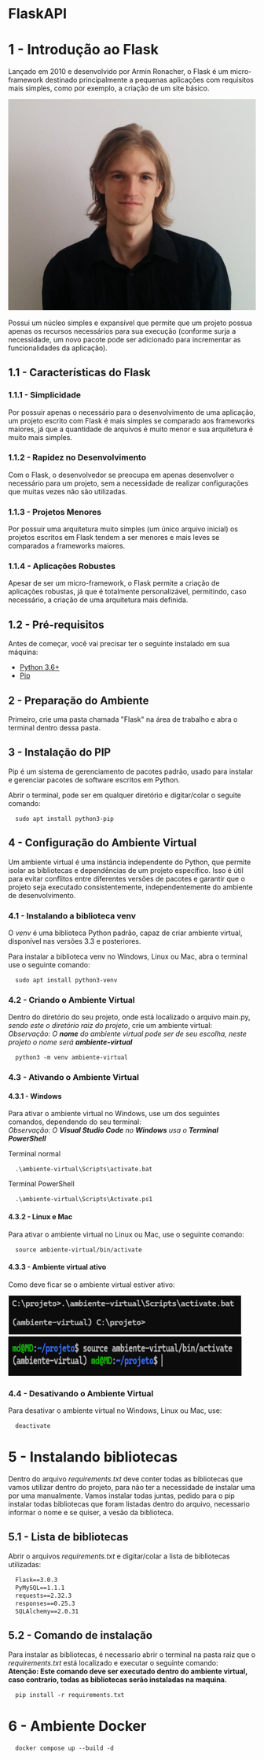 # FlaskAPI
# 1 - Introdução ao Flask

Lançado em 2010 e desenvolvido por Armin Ronacher, o Flask é um micro-framework destinado principalmente a pequenas aplicações com requisitos mais simples, como por exemplo, a criação de um site básico.

![Armin Ronacher](imagens\1200px-Armin_Ronacher_in_August_2014.jpg)

Possui um núcleo simples e expansível que permite que um projeto possua apenas os recursos necessários para sua execução (conforme surja a necessidade, um novo pacote pode ser adicionado para incrementar as funcionalidades da aplicação).

## 1.1 - Características do Flask

### 1.1.1 - Simplicidade
Por possuir apenas o necessário para o desenvolvimento de uma aplicação, um projeto escrito com Flask é mais simples se comparado aos frameworks maiores, já que a quantidade de arquivos é muito menor e sua arquitetura é muito mais simples.

### 1.1.2 - Rapidez no Desenvolvimento
Com o Flask, o desenvolvedor se preocupa em apenas desenvolver o necessário para um projeto, sem a necessidade de realizar configurações que muitas vezes não são utilizadas.

### 1.1.3 - Projetos Menores
Por possuir uma arquitetura muito simples (um único arquivo inicial) os projetos escritos em Flask tendem a ser menores e mais leves se comparados a frameworks maiores.

### 1.1.4 - Aplicações Robustes
Apesar de ser um micro-framework, o Flask permite a criação de aplicações robustas, já que é totalmente personalizável, permitindo, caso necessário, a criação de uma arquitetura mais definida.

## 1.2 - Pré-requisitos

Antes de começar, você vai precisar ter o seguinte instalado em sua máquina:

- [Python 3.6+](https://www.python.org/downloads/)
- [Pip](https://pip.pypa.io/en/stable/installation/)

## 2 - Preparação do Ambiente

Primeiro, crie uma pasta chamada "Flask" na área de trabalho e abra o terminal dentro dessa pasta.

## 3 - Instalação do PIP

Pip é um sistema de gerenciamento de pacotes padrão, usado para instalar e gerenciar pacotes de software escritos em Python.

Abrir o terminal, pode ser em qualquer diretório e digitar/colar o seguite comando:

      sudo apt install python3-pip

## 4 - Configuração do Ambiente Virtual

Um ambiente virtual é uma instância independente do Python, que permite isolar as bibliotecas e dependências de um projeto específico. Isso é útil para evitar conflitos entre diferentes versões de pacotes e garantir que o projeto seja executado consistentemente, independentemente do ambiente de desenvolvimento.

### 4.1 - Instalando a biblioteca venv

O *venv* é uma biblioteca Python padrão, capaz de criar ambiente virtual, disponível nas versões 3.3 e posteriores.

Para instalar a biblioteca venv no Windows, Linux ou Mac, abra o terminal use o seguinte comando:

      sudo apt install python3-venv

### 4.2 - Criando o Ambiente Virtual

Dentro do diretório do seu projeto, onde está localizado o arquivo main.py, *sendo este o diretório raiz do projeto*, crie um ambiente virtual:  
*Observação: O **nome** do ambiente virtual pode ser de seu escolha, neste projeto o nome será **ambiente-virtual***

      python3 -m venv ambiente-virtual

### 4.3 - Ativando o Ambiente Virtual

#### 4.3.1 - Windows

Para ativar o ambiente virtual no Windows, use um dos seguintes comandos, dependendo do seu terminal:  
*Observação: O **Visual Studio Code** no **Windows** usa o **Terminal PowerShell***

Terminal normal

      .\ambiente-virtual\Scripts\activate.bat

Terminal PowerShell

      .\ambiente-virtual\Scripts\Activate.ps1

#### 4.3.2 - Linux e Mac

Para ativar o ambiente virtual no Linux ou Mac, use o seguinte comando:

      source ambiente-virtual/bin/activate

#### 4.3.3 - Ambiente virtual ativo

Como deve ficar se o ambiente virtual estiver ativo:

![Ativo no Windows - Normal](imagens\normal.png)
![Ativo no Linux](imagens\linux.png)


### 4.4 - Desativando o Ambiente Virtual
Para desativar o ambiente virtual no Windows, Linux ou Mac, use:

      deactivate

# 5 - Instalando bibliotecas

Dentro do arquivo *requirements.txt* deve conter todas as bibliotecas que vamos utilizar dentro do projeto, para não ter a necessidade de instalar uma por uma manualmente. Vamos instalar todas juntas,  pedido para o pip instalar todas bibliotecas que foram listadas dentro do arquivo, necessario informar o nome e se quiser, a vesão da biblioteca.

## 5.1 - Lista de bibliotecas

Abrir o arquivos *requirements.txt* e digitar/colar a lista de bibliotecas utilizadas:

      Flask==3.0.3
      PyMySQL==1.1.1
      requests==2.32.3
      responses==0.25.3
      SQLAlchemy==2.0.31

## 5.2 - Comando de instalação

Para instalar as bibliotecas, é necessario abrir o terminal na pasta raiz que o *requirements.txt* está localizado e executar o seguinte comando:  
**Atenção: Este comando deve ser executado dentro do ambiente virtual, caso contrario, todas as bibliotecas serão instaladas na maquina.**

      pip install -r requirements.txt


# 6 - Ambiente Docker
      docker compose up --build -d


